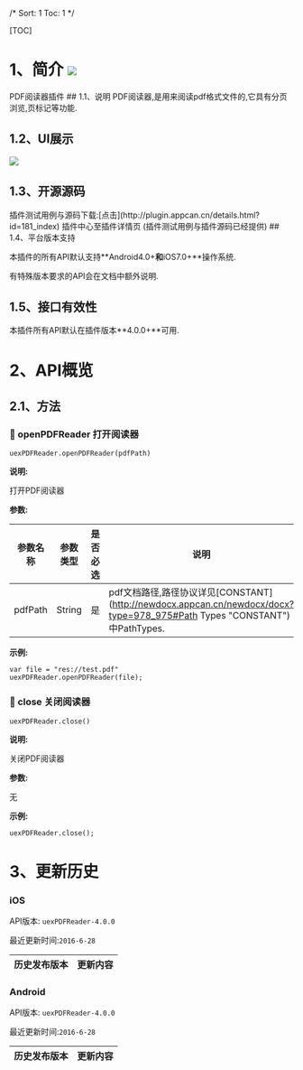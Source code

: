 /*
Sort: 1
Toc: 1
*/

[TOC]
# 1、简介 [![](http://appcan-download.oss-cn-beijing.aliyuncs.com/%E5%85%AC%E6%B5%8B%2Fgf.png)]()<ignore>
PDF阅读器插件
## 1.1、说明 <ignore>
 PDF阅读器,是用来阅读pdf格式文件的,它具有分页浏览,页标记等功能.

## 1.2、UI展示<ignore>

 ![](http://newdocx.appcan.cn/docximg/132803h2015d6t16c.png)
## 1.3、开源源码<ignore>
插件测试用例与源码下载:[点击](http://plugin.appcan.cn/details.html?id=181_index) 插件中心至插件详情页 (插件测试用例与插件源码已经提供)
## 1.4、平台版本支持<ignore>

本插件的所有API默认支持**Android4.0+**和**iOS7.0+**操作系统.

有特殊版本要求的API会在文档中额外说明.

## 1.5、接口有效性<ignore>

本插件所有API默认在插件版本**4.0.0+**可用.
# 2、API概览<ignore>

## 2.1、方法<ignore>

### 🍭 openPDFReader 打开阅读器

`uexPDFReader.openPDFReader(pdfPath)`

**说明:**

打开PDF阅读器

**参数:**

|  参数名称 | 参数类型  | 是否必选  |  说明 |
| ----- | ----- | ----- | ----- |
| pdfPath | String | 是 | pdf文档路径,路径协议详见[CONSTANT](http://newdocx.appcan.cn/newdocx/docx?type=978_975#Path Types "CONSTANT")中PathTypes. |



**示例:**

```
var file = "res://test.pdf"
uexPDFReader.openPDFReader(file);
```
### 🍭 close 关闭阅读器

`uexPDFReader.close()`

**说明:**

关闭PDF阅读器

**参数:**

  无



**示例:**

```
uexPDFReader.close();
```
# 3、更新历史<ignore>

### iOS<ignore>

API版本: `uexPDFReader-4.0.0`

最近更新时间:`2016-6-28`

| 历史发布版本 | 更新内容 |
| ----- | ----- |

### Android<ignore>

API版本: `uexPDFReader-4.0.0`

最近更新时间:`2016-6-28`

| 历史发布版本 | 更新内容 |
| ----- | ----- |
